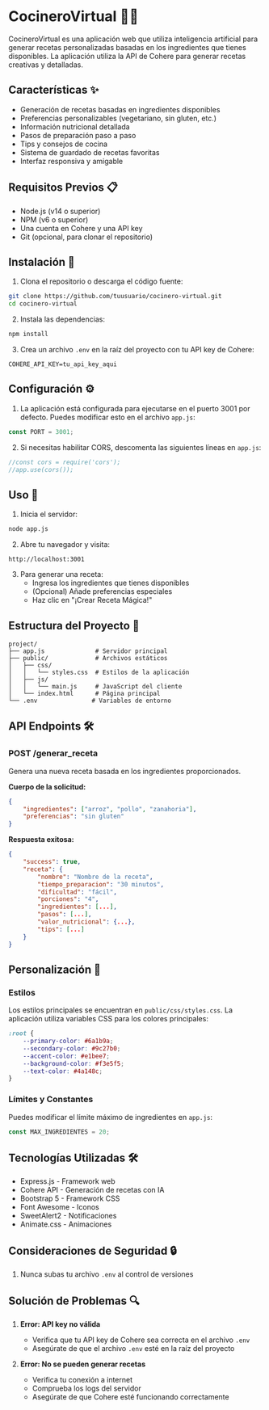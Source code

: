 # CocineroVirtual 🧙‍♂️

CocineroVirtual es una aplicación web que utiliza inteligencia artificial para generar recetas personalizadas basadas en los ingredientes que tienes disponibles. La aplicación utiliza la API de Cohere para generar recetas creativas y detalladas.

## Características ✨

- Generación de recetas basadas en ingredientes disponibles
- Preferencias personalizables (vegetariano, sin gluten, etc.)
- Información nutricional detallada
- Pasos de preparación paso a paso
- Tips y consejos de cocina
- Sistema de guardado de recetas favoritas
- Interfaz responsiva y amigable

## Requisitos Previos 📋

- Node.js (v14 o superior)
- NPM (v6 o superior)
- Una cuenta en Cohere y una API key
- Git (opcional, para clonar el repositorio)

## Instalación 🚀

1. Clona el repositorio o descarga el código fuente:
```bash
git clone https://github.com/tuusuario/cocinero-virtual.git
cd cocinero-virtual
```

2. Instala las dependencias:
```bash
npm install
```

3. Crea un archivo `.env` en la raíz del proyecto con tu API key de Cohere:
```env
COHERE_API_KEY=tu_api_key_aqui
```

## Configuración ⚙️

1. La aplicación está configurada para ejecutarse en el puerto 3001 por defecto. Puedes modificar esto en el archivo `app.js`:
```javascript
const PORT = 3001;
```

2. Si necesitas habilitar CORS, descomenta las siguientes líneas en `app.js`:
```javascript
//const cors = require('cors');
//app.use(cors());
```

## Uso 💫

1. Inicia el servidor:
```bash
node app.js
```

2. Abre tu navegador y visita:
```
http://localhost:3001
```

3. Para generar una receta:
   - Ingresa los ingredientes que tienes disponibles
   - (Opcional) Añade preferencias especiales
   - Haz clic en "¡Crear Receta Mágica!"

## Estructura del Proyecto 📁

```
project/
├── app.js              # Servidor principal
├── public/             # Archivos estáticos
│   ├── css/
│   │   └── styles.css  # Estilos de la aplicación
│   ├── js/
│   │   └── main.js     # JavaScript del cliente
│   └── index.html      # Página principal
└── .env               # Variables de entorno
```

## API Endpoints 🛠️

### POST /generar_receta
Genera una nueva receta basada en los ingredientes proporcionados.

**Cuerpo de la solicitud:**
```json
{
    "ingredientes": ["arroz", "pollo", "zanahoria"],
    "preferencias": "sin gluten"
}
```

**Respuesta exitosa:**
```json
{
    "success": true,
    "receta": {
        "nombre": "Nombre de la receta",
        "tiempo_preparacion": "30 minutos",
        "dificultad": "fácil",
        "porciones": "4",
        "ingredientes": [...],
        "pasos": [...],
        "valor_nutricional": {...},
        "tips": [...]
    }
}
```

## Personalización 🎨

### Estilos
Los estilos principales se encuentran en `public/css/styles.css`. La aplicación utiliza variables CSS para los colores principales:

```css
:root {
    --primary-color: #6a1b9a;
    --secondary-color: #9c27b0;
    --accent-color: #e1bee7;
    --background-color: #f3e5f5;
    --text-color: #4a148c;
}
```

### Límites y Constantes
Puedes modificar el límite máximo de ingredientes en `app.js`:
```javascript
const MAX_INGREDIENTES = 20;
```

## Tecnologías Utilizadas 🛠️

- Express.js - Framework web
- Cohere API - Generación de recetas con IA
- Bootstrap 5 - Framework CSS
- Font Awesome - Iconos
- SweetAlert2 - Notificaciones
- Animate.css - Animaciones

## Consideraciones de Seguridad 🔒

1. Nunca subas tu archivo `.env` al control de versiones

## Solución de Problemas 🔍

1. **Error: API key no válida**
   - Verifica que tu API key de Cohere sea correcta en el archivo `.env`
   - Asegúrate de que el archivo `.env` esté en la raíz del proyecto

2. **Error: No se pueden generar recetas**
   - Verifica tu conexión a internet
   - Comprueba los logs del servidor
   - Asegúrate de que Cohere esté funcionando correctamente
